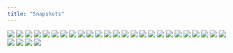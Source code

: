 ```yaml
---
title: "Snapshots"
---
```

![](/photos/1.jpg)
![](/photos/10.png)
![](/photos/2.png)
![](/photos/3.jpeg)
![](/photos/9.png)
![](/photos/7.jpeg)
![](/photos/6.jpg)
![](/photos/13.jpeg)
![](/photos/8.jpg)
![](/photos/22.jpeg)
![](/photos/27.jpeg)
![](/photos/20.jpeg)
![](/photos/4.jpeg)
![](/photos/12.jpg)
![](/photos/14.jpeg)
![](/photos/23.jpg)
![](/photos/16.jpeg)
![](/photos/17.jpeg)
![](/photos/25.jpeg)
![](/photos/11.jpg)
![](/photos/5.jpeg)
![](/photos/24.jpeg)
![](/photos/18.jpeg)
![](/photos/19.jpeg)
![](/photos/26.jpeg)
![](/photos/29.jpeg)
![](/photos/15.jpeg)
![](/photos/21.jpeg)
![](/photos/28.jpeg)



